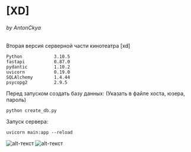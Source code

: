 # [XD] 
###### by AntonCkya
Вторая версия серверной части кинотеатра [xd]
```
Python            3.10.5
fastapi           0.87.0
pydantic          1.10.2
uvicorn           0.19.0
SQLAlchemy        1.4.44
psycopg2          2.9.5
```
Перед запуском создать базу данных: (Указать в файле хоста, юзера, пароль)
```
python create_db.py
```
Запуск сервера:
```
uvicorn main:app --reload
```
![alt-текст](https://img.shields.io/badge/Python-3776AB?style=for-the-badge&logo=python&logoColor=white) ![alt-текст](https://img.shields.io/badge/postgres-%23316192.svg?style=for-the-badge&logo=postgresql&logoColor=white)
